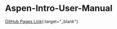 # Aspen-Intro-User-Manual

[GitHub Pages Link](https://mvincent121212.github.io/Aspen-Intro-User-Manual/){:target="_blank"}
